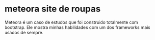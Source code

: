 # meteora site de roupas
 Meteora é um caso de estudos que foi construido totalmente com bootstrap. Ele mostra minhas habilidades com um dos frameworks mais usados de sempre.
